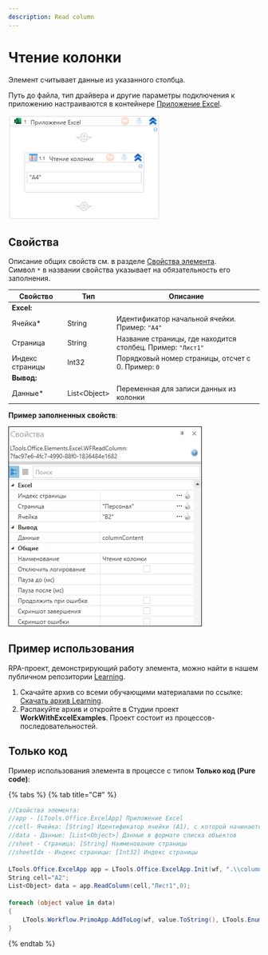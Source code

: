 ```yaml
---
description: Read column
---
```



# Чтение колонки

Элемент считывает данные из указанного столбца. 

Путь до файла, тип драйвера и другие параметры подключения к приложению настраиваются в контейнере [Приложение Excel](https://docs.primo-rpa.ru/primo-rpa/g_elements/el_basic/els_excel/el_excel_app).

![](<../../../.gitbook/assets1/WFReadColumn.png>)



## Свойства
Описание общих свойств см. в разделе [Свойства элемента](https://docs.primo-rpa.ru/primo-rpa/primo-studio/process/elements#svoistva-elementa).\
Символ `*` в названии свойства указывает на обязательность его заполнения.

| Свойство             | Тип                   | Описание                         |
| -------------------- | --------------------- | -------------------------------- |
| **Excel:**  | |  |
| Ячейка\*             | String   | Идентификатор начальной ячейки. Пример: `"A4"`  |
| Страница             | String   | Название страницы, где находится столбец. Пример: `"Лист1"` |
| Индекс страницы      | Int32    | Порядковый номер страницы, отсчет с 0. Пример: `0` |
| **Вывод:**  | |  |
| Данные\*             | List\<Object\> | Переменная для записи данных из колонки |

**Пример заполненных свойств**:

![](<../../../.gitbook/assets/excel-read-column2.png>)

## Пример использования
RPA-проект, демонстрирующий работу элемента, можно найти в нашем публичном репозитории [Learning](https://github.com/PrimoRPA/Learning).

1. Скачайте архив со всеми обучающими материалами по ссылке: [Скачать архив Learning](https://github.com/PrimoRPA/Learning/archive/refs/heads/master.zip).
2. Распакуйте архив и откройте в Студии проект **WorkWithExcelExamples**. Проект состоит из процессов-последовательностей.




## Только код

Пример использования элемента в процессе с типом **Только код (Pure code)**:

{% tabs %}
{% tab title="C#" %}
```csharp
//Свойства элемента:
//app - [LTools.Office.ExcelApp] Приложение Excel
//cell- Ячейка: [String] Идентификатор ячейки (A1), с которой начинается чтение
//data - Данные: [List<Object>] Данные в формате списка объектов
//sheet - Страница: [String] Наименование страницы
//sheetIdx - Индекс страницы: [Int32] Индекс страницы
		
LTools.Office.ExcelApp app = LTools.Office.ExcelApp.Init(wf, ".\\columns-rows.xlsx", ";", LTools.Office.Model.InteropTypes.DX);
String cell="A2";
List<Object> data = app.ReadColumn(cell,"Лист1",0);
		
foreach (object value in data)
{
    LTools.Workflow.PrimoApp.AddToLog(wf, value.ToString(), LTools.Enums.LogMessageType.Info);
}
```
{% endtab %}
